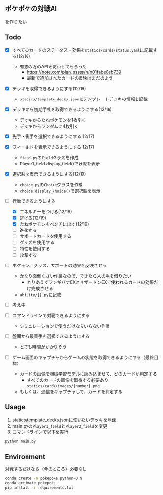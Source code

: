 ## ポケポケの対戦AI
を作りたい

## Todo
- [x] すべてのカードのステータス・効果を`statics/cards/status.yaml`に記載する(12/16)
    - 有志の方のAPIを使わせてもらった
        - https://note.com/plan_sssss/n/n01fabe8eb739
        - 最新で追加されたカードの反映はまだのよう

- [x] デッキを取得できるようにする(12/16)
    - `statics/template_decks.json`にテンプレートデッキの情報を記載

- [x] デッキから初期手札を取得できるようにする(12/16)
    - デッキからたねポケモンを1枚引く
    - デッキからランダムに4枚引く

- [x] 先手・後手を選択できるようにする(12/17)
  
- [x] フィールドを表示できるようにする(12/17)
    - `field.py`の`Field`クラスを作成
    - Player1_field.display_field()で状況を表示

- [x] 選択肢を表示できるようにする(12/19)
    - `choice.py`の`Choice`クラスを作成
    - `choice.display_choice()`で選択肢を表示
  
- [ ] 行動できるようにする
    - [x] エネルギーをつける(12/19)
    - [x] 逃げる(12/19)
    - [x] たねポケモンをベンチに出す(12/19)
    - [ ] 進化する
    - [ ] サポートカードを使用する
    - [ ] グッズを使用する
    - [ ] 特性を使用する
    - [ ] 攻撃する
  
- [ ] ポケモン、グッズ、サポートの効果を反映させる
    - かなり面倒くさい作業なので、できたら人の手を借りたい
        - とりあえずフシギバナEXとリザードンEXで使われるカードの効果だけ完成させる
    - `ability/{}.py`に記載 

- [ ] 考え中
  
- [ ] コマンドラインで対戦できるようにする
    - シミュレーションで使うだけならいらない作業

- [ ] 盤面から最善手を選択できるようにする
    - とても時間がかかりそう

- [ ] ゲーム画面のキャプチャからゲームの状態を取得できるようにする（最終目標）
    - カードの画像を機械学習モデルに読み込ませて、どのカードか判定する
        - すべてのカードの画像を取得する必要あり `statics/cards/images/{number}.png`
    - もしくは、通信をキャプチャして、カードを判定する

## Usage
1. statics/template_decks.jsonに使いたいデッキを登録
2. main.pyの`Player1_field`と`Player2_field`を変更
3. コマンドラインで以下を実行
```bash
python main.py
```

## Environment
対戦するだけなら（今のところ）必要なし
```bash
conda create -n pokepoke python=3.9
conda activate pokepoke
pip install -r requirements.txt
```